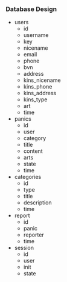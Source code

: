 ### Database Design
- users
	- id
	- username
	- key
	- nicename
	- email
	- phone
	- bvn
	- address
	- kins_nicename
	- kins_phone	
	- kins_address
	- kins_type
	- art
	- time
- panics
	- id
	- user
	- category
	- title
	- content
	- arts
	- state
	- time
- categories
	- id
	- type
	- title
	- description
	- time
- report
	- id
	- panic
	- reporter
	- time
- session
	- id
	- user
	- init
	- state
